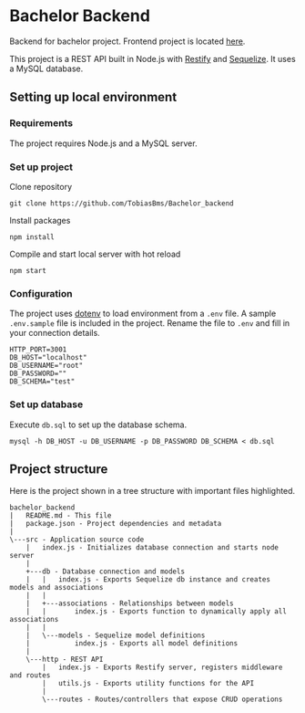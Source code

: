 # Bachelor Backend
Backend for bachelor project. Frontend project is located [here](https://github.com/TobiasBms/Bachelor_frontend).

This project is a REST API built in Node.js with [Restify](http://restify.com/) and [Sequelize](https://sequelize.org/). It uses a MySQL database.

## Setting up local environment
### Requirements
The project requires Node.js and a MySQL server.

### Set up project
Clone repository
```
git clone https://github.com/TobiasBms/Bachelor_backend
```
Install packages
```
npm install
```
Compile and start local server with hot reload
```
npm start
```

### Configuration
The project uses [dotenv](https://github.com/motdotla/dotenv) to load environment from a `.env` file. A sample `.env.sample` file is included in the project. Rename the file to `.env` and fill in your connection details.
```
HTTP_PORT=3001
DB_HOST="localhost"
DB_USERNAME="root"
DB_PASSWORD=""
DB_SCHEMA="test"
```

### Set up database
Execute `db.sql` to set up the database schema.
```
mysql -h DB_HOST -u DB_USERNAME -p DB_PASSWORD DB_SCHEMA < db.sql
```

## Project structure
Here is the project shown in a tree structure with important files highlighted.
```
bachelor_backend
|   README.md - This file
|   package.json - Project dependencies and metadata
|
\---src - Application source code
    |   index.js - Initializes database connection and starts node server
    |
    +---db - Database connection and models
    |   |   index.js - Exports Sequelize db instance and creates models and associations
    |   |
    |   +---associations - Relationships between models
    |   |       index.js - Exports function to dynamically apply all associations
    |   |
    |   \---models - Sequelize model definitions
    |           index.js - Exports all model definitions
    |               
    \---http - REST API
        |   index.js - Exports Restify server, registers middleware and routes
        |   utils.js - Exports utility functions for the API
        |
        \---routes - Routes/controllers that expose CRUD operations
```
